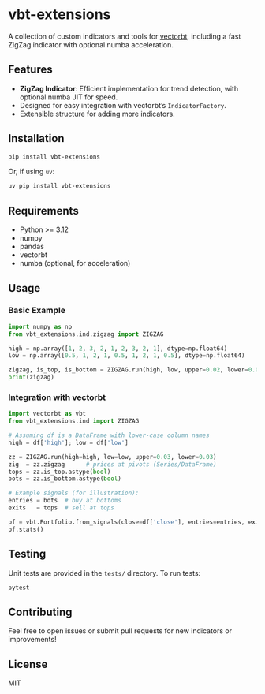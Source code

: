# vbt-extensions

A collection of custom indicators and tools for [vectorbt](https://github.com/polakowo/vectorbt), including a fast ZigZag indicator with optional numba acceleration.

## Features

- **ZigZag Indicator**: Efficient implementation for trend detection, with optional numba JIT for speed.
- Designed for easy integration with vectorbt’s `IndicatorFactory`.
- Extensible structure for adding more indicators.

## Installation

```bash
pip install vbt-extensions
```
Or, if using `uv`:
```bash
uv pip install vbt-extensions
```

## Requirements

- Python >= 3.12
- numpy
- pandas
- vectorbt
- numba (optional, for acceleration)

## Usage

### Basic Example
```python
import numpy as np
from vbt_extensions.ind.zigzag import ZIGZAG

high = np.array([1, 2, 3, 2, 1, 2, 3, 2, 1], dtype=np.float64)
low = np.array([0.5, 1, 2, 1, 0.5, 1, 2, 1, 0.5], dtype=np.float64)

zigzag, is_top, is_bottom = ZIGZAG.run(high, low, upper=0.02, lower=0.02).values
print(zigzag)
```

### Integration with vectorbt
```python
import vectorbt as vbt
from vbt_extensions.ind import ZIGZAG

# Assuming df is a DataFrame with lower-case column names
high = df['high']; low = df['low']

zz = ZIGZAG.run(high=high, low=low, upper=0.03, lower=0.03)
zig  = zz.zigzag      # prices at pivots (Series/DataFrame)
tops = zz.is_top.astype(bool)
bots = zz.is_bottom.astype(bool)

# Example signals (for illustration):
entries = bots  # buy at bottoms
exits   = tops  # sell at tops

pf = vbt.Portfolio.from_signals(close=df['close'], entries=entries, exits=exits, freq='1h')
pf.stats()
```

## Testing

Unit tests are provided in the `tests/` directory. To run tests:

```bash
pytest
```

## Contributing

Feel free to open issues or submit pull requests for new indicators or improvements!

## License

MIT
